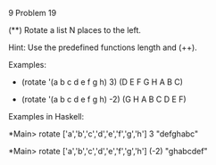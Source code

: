  9 Problem 19

(**) Rotate a list N places to the left.

Hint: Use the predefined functions length and (++).

Examples:

* (rotate '(a b c d e f g h) 3)
(D E F G H A B C)

* (rotate '(a b c d e f g h) -2)
(G H A B C D E F)

Examples in Haskell:

*Main> rotate ['a','b','c','d','e','f','g','h'] 3
"defghabc"
 
*Main> rotate ['a','b','c','d','e','f','g','h'] (-2)
"ghabcdef"

